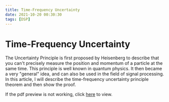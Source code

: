 ```yaml
---
title: Time-Frequency Uncertainty
date: 2021-10-20 00:30:30
tags: [DSP]
---
```


# Time-Frequency Uncertainty

The Uncertainty Principle is first proposed by Heisenberg to describe that you can't precisely measure the position and momentum of a particle at the same time. This principle is well known in quantum physics. It then became a very "general" idea, and can also be used in the field of signal processing. In this article, I will describe the time-frequency uncertainty principle theorem and then show the proof.

If the pdf preview is not working, click [here](/img/time-freq-uncer/tfu.pdf) to view.

<object data="/img/time-freq-uncer/tfu.pdf" type="application/pdf" width="100%" height="700px">
</object>